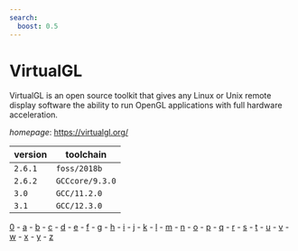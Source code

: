 ```yaml
---
search:
  boost: 0.5
---
```

# VirtualGL

VirtualGL is an open source toolkit that gives any Linux or  Unix remote display software the ability to run OpenGL applications with full  hardware acceleration.

*homepage*: <https://virtualgl.org/>

version | toolchain
--------|----------
``2.6.1`` | ``foss/2018b``
``2.6.2`` | ``GCCcore/9.3.0``
``3.0`` | ``GCC/11.2.0``
``3.1`` | ``GCC/12.3.0``

[0](../0/index.md) - [a](../a/index.md) - [b](../b/index.md) - [c](../c/index.md) - [d](../d/index.md) - [e](../e/index.md) - [f](../f/index.md) - [g](../g/index.md) - [h](../h/index.md) - [i](../i/index.md) - [j](../j/index.md) - [k](../k/index.md) - [l](../l/index.md) - [m](../m/index.md) - [n](../n/index.md) - [o](../o/index.md) - [p](../p/index.md) - [q](../q/index.md) - [r](../r/index.md) - [s](../s/index.md) - [t](../t/index.md) - [u](../u/index.md) - [v](../v/index.md) - [w](../w/index.md) - [x](../x/index.md) - [y](../y/index.md) - [z](../z/index.md)

